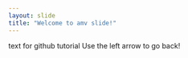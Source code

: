 ```yaml
---
layout: slide
title: "Welcome to amv slide!"
---
```

text for github tutorial
Use the left arrow to go back!
